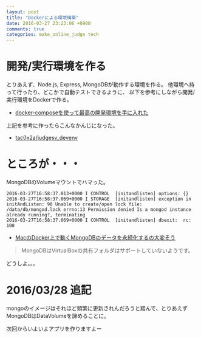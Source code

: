 ```yaml
---
layout: post
title: "Dockerによる環境構築"
date: 2016-03-27 23:23:06 +0900
comments: true
categories: make_online_judge tech
---
```


# 開発/実行環境を作る
とりあえず、Node.js, Express, MongoDBが動作する環境を作る。
他環境へ持って行ったり、どこかで自動テストできるように、
以下を参考にしながら開発/実行環境をDockerで作る。

+ [docker-composeを使って最高の開発環境を手に入れた](http://blog.muuny-blue.info/7d128c1d4a33165a8676d1650d8ff828.html)

上記を参考に作ったらこんなかんじになった。

+ [tac0x2a/judgesv_devenv](https://github.com/tac0x2a/judgesv_devenv)

# ところが・・・
MongoDBのVolumeマウントでハマった。

```
2016-03-27T16:58:37.013+0000 I CONTROL  [initandlisten] options: {}
2016-03-27T16:58:37.069+0000 I STORAGE  [initandlisten] exception in initAndListen: 98 Unable to create/open lock file: /data/db/mongod.lock errno:13 Permission denied Is a mongod instance already running?, terminating
2016-03-27T16:58:37.069+0000 I CONTROL  [initandlisten] dbexit:  rc: 100
```

+ [MacのDocker上で動くMongoDBのデータを永続化するの大変そう](http://qiita.com/ota42y/items/af90ada86fd671dc5122)

> MongoDBはVirtualBoxの共有フォルダはサポートしていないようです。

どうしよ。。。

# 2016/03/28 追記
mongoのイメージはそれほど頻繁に更新されんだろうと踏んで、とりあえずMongoDBはDataVolumeを諦めることに。

次回からいよいよアプリを作りますよー

